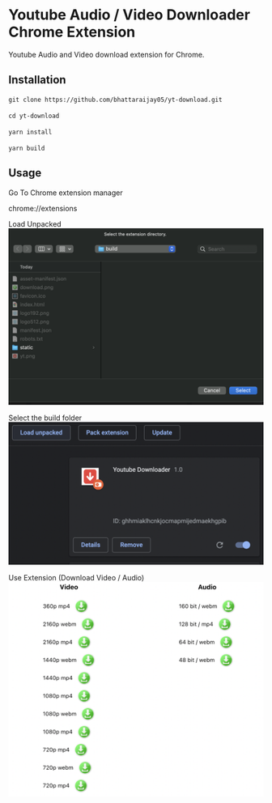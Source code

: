 # Youtube Audio / Video Downloader Chrome Extension

Youtube Audio and Video download extension for Chrome.

## Installation

```node
git clone https://github.com/bhattaraijay05/yt-download.git

cd yt-download

yarn install

yarn build

```

## Usage

Go To Chrome extension manager

chrome://extensions

Load Unpacked
<img src="./img1.png" >

Select the build folder
<img src="./img2.png">

Use Extension (Download Video / Audio)
<img src="./img3.png" >
